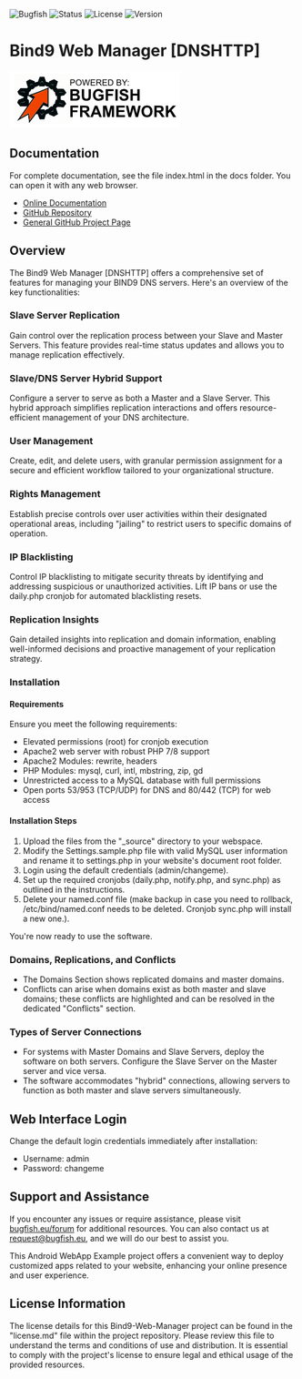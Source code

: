 ![Bugfish](https://img.shields.io/badge/Bugfish-Software-orange)
![Status](https://img.shields.io/badge/Status-Finished-green)
![License](https://img.shields.io/badge/License-MIT-black)
![Version](https://img.shields.io/badge/Version-3.7.2-white)

# Bind9 Web Manager [DNSHTTP]

![framework](./docs/bframe.jpg)

## Documentation

For complete documentation, see the file index.html in the docs folder. You can open it with any web browser.

- [Online Documentation](https://bugfishtm.github.io/Bind9-Web-Manager/)
- [GitHub Repository](https://github.com/bugfishtm/Bind9-Web-Manager)
- [General GitHub Project Page](https://bugfishtm.github.io)

## Overview

The Bind9 Web Manager [DNSHTTP] offers a comprehensive set of features for managing your BIND9 DNS servers. Here's an overview of the key functionalities:

### Slave Server Replication

Gain control over the replication process between your Slave and Master Servers. This feature provides real-time status updates and allows you to manage replication effectively.

### Slave/DNS Server Hybrid Support

Configure a server to serve as both a Master and a Slave Server. This hybrid approach simplifies replication interactions and offers resource-efficient management of your DNS architecture.

### User Management

Create, edit, and delete users, with granular permission assignment for a secure and efficient workflow tailored to your organizational structure.

### Rights Management

Establish precise controls over user activities within their designated operational areas, including "jailing" to restrict users to specific domains of operation.

### IP Blacklisting

Control IP blacklisting to mitigate security threats by identifying and addressing suspicious or unauthorized activities. Lift IP bans or use the daily.php cronjob for automated blacklisting resets.

### Replication Insights

Gain detailed insights into replication and domain information, enabling well-informed decisions and proactive management of your replication strategy.

### Installation

#### Requirements

Ensure you meet the following requirements:

- Elevated permissions (root) for cronjob execution
- Apache2 web server with robust PHP 7/8 support
- Apache2 Modules: rewrite, headers
- PHP Modules: mysql, curl, intl, mbstring, zip, gd
- Unrestricted access to a MySQL database with full permissions
- Open ports 53/953 (TCP/UDP) for DNS and 80/442 (TCP) for web access

#### Installation Steps

1. Upload the files from the "_source" directory to your webspace.
2. Modify the Settings.sample.php file with valid MySQL user information and rename it to settings.php in your website's document root folder.
3. Login using the default credentials (admin/changeme).
4. Set up the required cronjobs (daily.php, notify.php, and sync.php) as outlined in the instructions.
5. Delete your named.conf file (make backup in case you need to rollback, /etc/bind/named.conf needs to be deleted. Cronjob sync.php will install a new one.).

You're now ready to use the software.

### Domains, Replications, and Conflicts

- The Domains Section shows replicated domains and master domains.
- Conflicts can arise when domains exist as both master and slave domains; these conflicts are highlighted and can be resolved in the dedicated "Conflicts" section.

### Types of Server Connections

- For systems with Master Domains and Slave Servers, deploy the software on both servers. Configure the Slave Server on the Master server and vice versa.
- The software accommodates "hybrid" connections, allowing servers to function as both master and slave servers simultaneously.

## Web Interface Login

Change the default login credentials immediately after installation:

- Username: admin
- Password: changeme

## Support and Assistance

If you encounter any issues or require assistance, please visit [bugfish.eu/forum](https://www.bugfish.eu/forum) for additional resources. You can also contact us at [request@bugfish.eu](mailto:request@bugfish.eu), and we will do our best to assist you.

This Android WebApp Example project offers a convenient way to deploy customized apps related to your website, enhancing your online presence and user experience.

## License Information

The license details for this Bind9-Web-Manager project can be found in the "license.md" file within the project repository. Please review this file to understand the terms and conditions of use and distribution. It is essential to comply with the project's license to ensure legal and ethical usage of the provided resources.